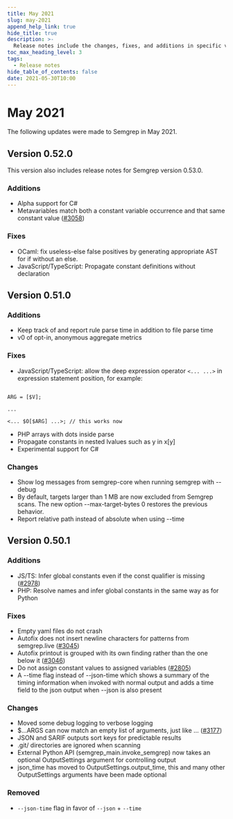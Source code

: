 ```yaml
---
title: May 2021
slug: may-2021
append_help_link: true
hide_title: true
description: >-
  Release notes include the changes, fixes, and additions in specific versions of Semgrep.
toc_max_heading_level: 3
tags: 
  - Release notes
hide_table_of_contents: false
date: 2021-05-30T10:00
---
```


# May 2021

The following updates were made to Semgrep in May 2021.

<!-- truncate -->

## Version 0.52.0

This version also includes release notes for Semgrep version 0.53.0.

### Additions

- Alpha support for C#
- Metavariables match both a constant variable occurrence and that same constant value ([#3058](https://github.com/semgrep/semgrep/pull/3058))

### Fixes

- OCaml: fix useless-else false positives by generating appropriate AST for if without an else.
- JavaScript/TypeScript: Propagate constant definitions without declaration

## Version 0.51.0

### Additions

- Keep track of and report rule parse time in addition to file parse time
- v0 of opt-in, anonymous aggregate metrics

### Fixes

- JavaScript/TypeScript: allow the deep expression operator `<... ...>` in expression statement position, for example:

```

ARG = [$V];

...

<... $O[$ARG] ...>; // this works now

```

- PHP arrays with dots inside parse
- Propagate constants in nested lvalues such as y in x[y]
- Experimental support for C#

### Changes

- Show log messages from semgrep-core when running semgrep with --debug
- By default, targets larger than 1 MB are now excluded from Semgrep scans. The new option --max-target-bytes 0 restores the previous behavior.
- Report relative path instead of absolute when using --time

## Version 0.50.1

### Additions

- JS/TS: Infer global constants even if the const qualifier is missing ([#2978](https://github.com/semgrep/semgrep/pull/2978))
- PHP: Resolve names and infer global constants in the same way as for Python

### Fixes

- Empty yaml files do not crash
- Autofix does not insert newline characters for patterns from semgrep.live ([#3045](https://github.com/semgrep/semgrep/pull/3045))
- Autofix printout is grouped with its own finding rather than the one below it ([#3046](https://github.com/semgrep/semgrep/pull/3046))
- Do not assign constant values to assigned variables ([#2805](https://github.com/semgrep/semgrep/issues/2805))
- A --time flag instead of --json-time which shows a summary of the timing information when invoked with normal output and adds a time field to the json output when --json is also present

### Changes

- Moved some debug logging to verbose logging
- $...ARGS can now match an empty list of arguments, just like ... ([#3177](https://github.com/semgrep/semgrep/issues/3177))
- JSON and SARIF outputs sort keys for predictable results
- .git/ directories are ignored when scanning
- External Python API (semgrep_main.invoke_semgrep) now takes an optional OutputSettings argument for controlling output
- json_time has moved to OutputSettings.output_time, this and many other OutputSettings arguments have been made optional

### Removed

- `--json-time` flag in favor of `--json` + `--time`
